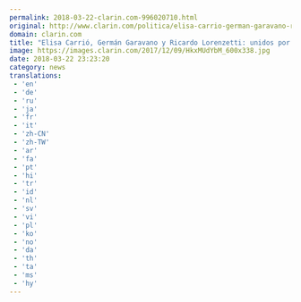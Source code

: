 ```yaml
---
permalink: 2018-03-22-clarin.com-996020710.html
original: http://www.clarin.com/politica/elisa-carrio-german-garavano-ricardo-lorenzetti-unidos-espanto_0_rJgfqqZ5M.html
domain: clarin.com
title: "Elisa Carrió, Germán Garavano y Ricardo Lorenzetti: unidos por el espanto"
image: https://images.clarin.com/2017/12/09/HkxMUdYbM_600x338.jpg
date: 2018-03-22 23:23:20
category: news
translations: 
 - 'en'
 - 'de'
 - 'ru'
 - 'ja'
 - 'fr'
 - 'it'
 - 'zh-CN'
 - 'zh-TW'
 - 'ar'
 - 'fa'
 - 'pt'
 - 'hi'
 - 'tr'
 - 'id'
 - 'nl'
 - 'sv'
 - 'vi'
 - 'pl'
 - 'ko'
 - 'no'
 - 'da'
 - 'th'
 - 'ta'
 - 'ms'
 - 'hy'
---
```


